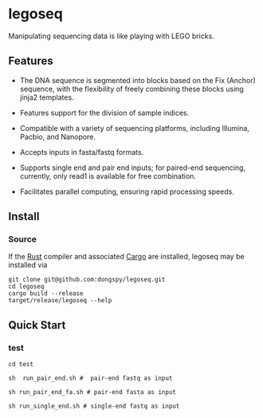 # legoseq


Manipulating sequencing data is like playing with LEGO bricks.


## Features

* The DNA sequence is segmented into blocks based on the Fix (Anchor) sequence, with the flexibility of freely combining these blocks using jinja2 templates.

* Features support for the division of sample indices.

* Compatible with a variety of sequencing platforms, including Illumina, Pacbio, and Nanopore.

* Accepts inputs in fasta/fastq formats.

* Supports single end and pair end inputs; for paired-end sequencing, currently, only read1 is available for free combination.

* Facilitates parallel computing, ensuring rapid processing speeds.



## Install

### Source

If the [Rust](https://www.rust-lang.org/tools/install) compiler and associated [Cargo](https://github.com/rust-lang/cargo/) are installed, legoseq may be installed via

```
git clone git@github.com:dongspy/legoseq.git
cd legoseq
cargo build --release
target/release/legoseq --help

```

## Quick Start

### test

```
cd test

sh  run_pair_end.sh #  pair-end fastq as input

sh run_pair_end_fa.sh # pair-end fasta as input

sh run_single_end.sh # single-end fastq as input
```